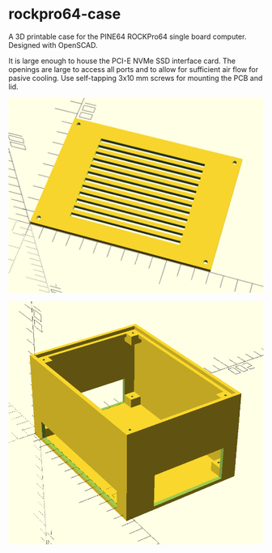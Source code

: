 # rockpro64-case

A 3D printable case for the PINE64 ROCKPro64 single board computer. Designed with OpenSCAD.

It is large enough to house the PCI-E NVMe SSD interface card. The openings are large to access all ports and to allow for sufficient air flow for pasive cooling. Use self-tapping 3x10 mm screws for mounting the PCB and lid.

![image of lid](https://github.com/ulf-westermann/rockpro64-case/blob/main/doc/rockpro64-case-lid.png)

![image of box](https://github.com/ulf-westermann/rockpro64-case/blob/main/doc/rockpro64-case-box.png)
